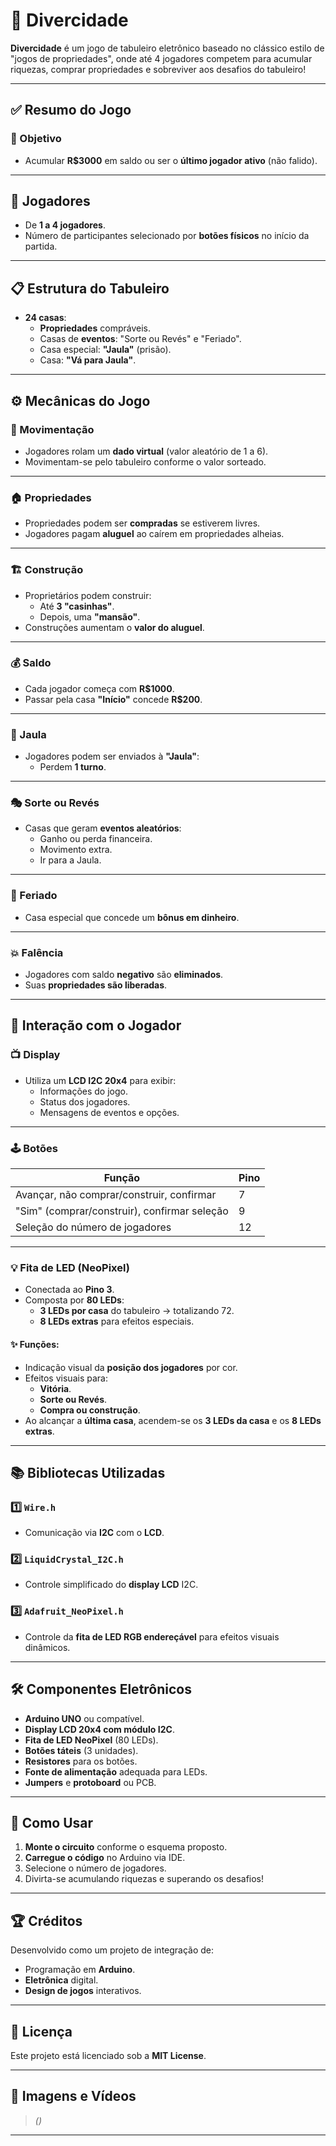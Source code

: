 # 🎲 Divercidade

**Divercidade** é um jogo de tabuleiro eletrônico baseado no clássico estilo de "jogos de propriedades", onde até 4 jogadores competem para acumular riquezas, comprar propriedades e sobreviver aos desafios do tabuleiro!

---

## ✅ Resumo do Jogo

### 🎯 Objetivo
- Acumular **R$3000** em saldo ou ser o **último jogador ativo** (não falido).

---

## 👥 Jogadores
- De **1 a 4 jogadores**.
- Número de participantes selecionado por **botões físicos** no início da partida.

---

## 📋 Estrutura do Tabuleiro
- **24 casas**:
  - **Propriedades** compráveis.
  - Casas de **eventos**: "Sorte ou Revés" e "Feriado".
  - Casa especial: **"Jaula"** (prisão).
  - Casa: **"Vá para Jaula"**.

---

## ⚙️ Mecânicas do Jogo

### 🎲 Movimentação
- Jogadores rolam um **dado virtual** (valor aleatório de 1 a 6).
- Movimentam-se pelo tabuleiro conforme o valor sorteado.

---

### 🏠 Propriedades
- Propriedades podem ser **compradas** se estiverem livres.
- Jogadores pagam **aluguel** ao caírem em propriedades alheias.

---

### 🏗️ Construção
- Proprietários podem construir:
  - Até **3 "casinhas"**.
  - Depois, uma **"mansão"**.
- Construções aumentam o **valor do aluguel**.

---

### 💰 Saldo
- Cada jogador começa com **R$1000**.
- Passar pela casa **"Início"** concede **R$200**.

---

### 🚨 Jaula
- Jogadores podem ser enviados à **"Jaula"**:
  - Perdem **1 turno**.

---

### 🎭 Sorte ou Revés
- Casas que geram **eventos aleatórios**:
  - Ganho ou perda financeira.
  - Movimento extra.
  - Ir para a Jaula.

---

### 🎉 Feriado
- Casa especial que concede um **bônus em dinheiro**.

---

### 💥 Falência
- Jogadores com saldo **negativo** são **eliminados**.
- Suas **propriedades são liberadas**.

---

## 🔧 Interação com o Jogador

### 📺 Display
- Utiliza um **LCD I2C 20x4** para exibir:
  - Informações do jogo.
  - Status dos jogadores.
  - Mensagens de eventos e opções.

---

### 🕹️ Botões
| Função                                           | Pino |
|--------------------------------------------------|------|
| Avançar, não comprar/construir, confirmar        | 7    |
| "Sim" (comprar/construir), confirmar seleção     | 9    |
| Seleção do número de jogadores                   | 12   |

---

### 💡 Fita de LED (NeoPixel)
- Conectada ao **Pino 3**.
- Composta por **80 LEDs**:
  - **3 LEDs por casa** do tabuleiro → totalizando 72.
  - **8 LEDs extras** para efeitos especiais.

#### ✨ Funções:
- Indicação visual da **posição dos jogadores** por cor.
- Efeitos visuais para:
  - **Vitória**.
  - **Sorte ou Revés**.
  - **Compra ou construção**.
- Ao alcançar a **última casa**, acendem-se os **3 LEDs da casa** e os **8 LEDs extras**.

---

## 📚 Bibliotecas Utilizadas

### 1️⃣ `Wire.h`
- Comunicação via **I2C** com o **LCD**.

### 2️⃣ `LiquidCrystal_I2C.h`
- Controle simplificado do **display LCD** I2C.

### 3️⃣ `Adafruit_NeoPixel.h`
- Controle da **fita de LED RGB endereçável** para efeitos visuais dinâmicos.

---

## 🛠️ Componentes Eletrônicos

- **Arduino UNO** ou compatível.
- **Display LCD 20x4 com módulo I2C**.
- **Fita de LED NeoPixel** (80 LEDs).
- **Botões táteis** (3 unidades).
- **Resistores** para os botões.
- **Fonte de alimentação** adequada para LEDs.
- **Jumpers** e **protoboard** ou PCB.

---

## 🚀 Como Usar

1. **Monte o circuito** conforme o esquema proposto.
2. **Carregue o código** no Arduino via IDE.
3. Selecione o número de jogadores.
4. Divirta-se acumulando riquezas e superando os desafios!

---

## 🏆 Créditos
Desenvolvido como um projeto de integração de:
- Programação em **Arduino**.
- **Eletrônica** digital.
- **Design de jogos** interativos.

---

## 📜 Licença
Este projeto está licenciado sob a **MIT License**.

---

## 📸 Imagens e Vídeos
> _()_

---



